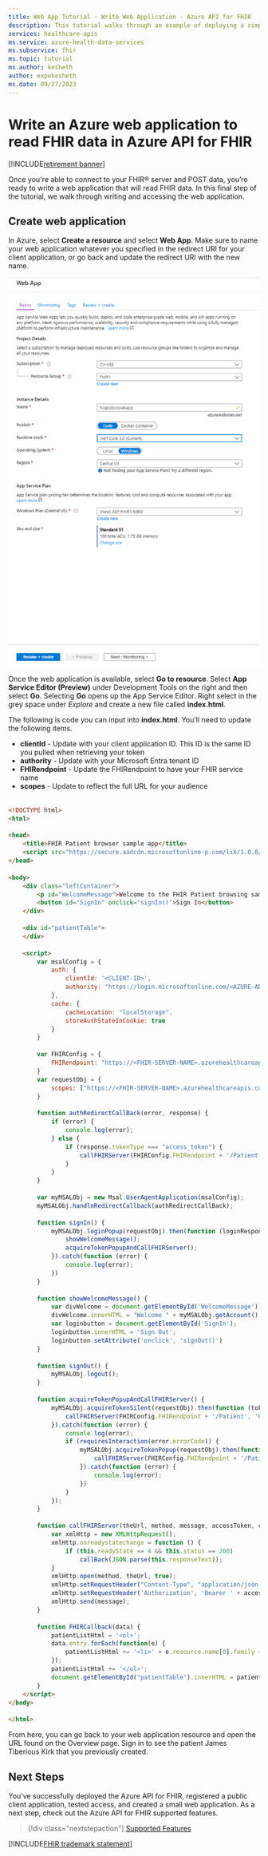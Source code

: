 ```yaml
---
title: Web App Tutorial - Write Web Application - Azure API for FHIR
description: This tutorial walks through an example of deploying a simple web application. This section of the tutorial walks through writing the web application.
services: healthcare-apis
ms.service: azure-health-data-services
ms.subservice: fhir
ms.topic: tutorial
ms.author: kesheth
author: expekesheth
ms.date: 09/27/2023
---
```


# Write an Azure web application to read FHIR data in Azure API for FHIR

[!INCLUDE[retirement banner](../includes/healthcare-apis-azure-api-fhir-retirement.md)]

Once you're able to connect to your FHIR&reg; server and POST data, you’re ready to write a web application that will read FHIR data. In this final step of the tutorial, we walk through writing and accessing the web application.

## Create web application
In Azure, select **Create a resource** and select **Web App**. Make sure to name your web application whatever you specified in the redirect URI for your client application, or go back and update the redirect URI with the new name. 

![Create Web Application](media/tutorial-web-app/create-web-app.png)

Once the web application is available, select **Go to resource**. Select **App Service Editor (Preview)** under Development Tools on the right and then select **Go**. Selecting **Go** opens up the App Service Editor. Right select in the grey space under *Explore* and create a new file called **index.html**.

The following is code you can input into **index.html**. You’ll need to update the following items.
* **clientId** - Update with your client application ID. This ID is the same ID you pulled when retrieving your token
* **authority** - Update with your Microsoft Entra tenant ID
* **FHIRendpoint** - Update the FHIRendpoint to have your FHIR service name
* **scopes** - Update to reflect the full URL for your audience

``` HTML

<!DOCTYPE html>
<html>

<head>
    <title>FHIR Patient browser sample app</title>
    <script src="https://secure.aadcdn.microsoftonline-p.com/lib/1.0.0/js/msal.js"></script>
</head>

<body>
    <div class="leftContainer">
        <p id="WelcomeMessage">Welcome to the FHIR Patient browsing sample Application</p>
        <button id="SignIn" onclick="signIn()">Sign In</button>
    </div>

    <div id="patientTable">
    </div>

    <script>
        var msalConfig = {
            auth: {
                clientId: '<CLIENT-ID>',
                authority: "https://login.microsoftonline.com/<AZURE-AD-TENANT-ID>"
            },
            cache: {
                cacheLocation: "localStorage",
                storeAuthStateInCookie: true
            }
        }

        var FHIRConfig = {
            FHIRendpoint: "https://<FHIR-SERVER-NAME>.azurehealthcareapis.com"
        }
        var requestObj = {
            scopes: ["https://<FHIR-SERVER-NAME>.azurehealthcareapis.com/user_impersonation"]
        }

        function authRedirectCallBack(error, response) {
            if (error) {
                console.log(error);
            } else {
                if (response.tokenType === "access_token") {
                    callFHIRServer(FHIRConfig.FHIRendpoint + '/Patient', 'GET', null, response.accessToken, FHIRCallback);
                }
            }
        }

        var myMSALObj = new Msal.UserAgentApplication(msalConfig);
        myMSALObj.handleRedirectCallback(authRedirectCallBack);

        function signIn() {
            myMSALObj.loginPopup(requestObj).then(function (loginResponse) {
                showWelcomeMessage();
                acquireTokenPopupAndCallFHIRServer();
            }).catch(function (error) {
                console.log(error);
            })
        }

        function showWelcomeMessage() {
            var divWelcome = document.getElementById('WelcomeMessage');
            divWelcome.innerHTML = "Welcome " + myMSALObj.getAccount().userName + " to FHIR Patient Browsing App";
            var loginbutton = document.getElementById('SignIn');
            loginbutton.innerHTML = 'Sign Out';
            loginbutton.setAttribute('onclick', 'signOut()')
        }

        function signOut() {
            myMSALObj.logout();
        }

        function acquireTokenPopupAndCallFHIRServer() {
            myMSALObj.acquireTokenSilent(requestObj).then(function (tokenResponse) {
                callFHIRServer(FHIRConfig.FHIRendpoint + '/Patient', 'GET', null, tokenResponse.accessToken, FHIRCallback);
            }).catch(function (error) {
                console.log(error);
                if (requiresInteraction(error.errorCode)) {
                    myMSALObj.acquireTokenPopup(requestObj).then(function (tokenResponse) {
                        callFHIRServer(FHIRConfig.FHIRendpoint + '/Patient', 'GET', null, tokenResponse.accessToken, FHIRCallback);
                    }).catch(function (error) {
                        console.log(error);
                    })
                }
            });
        }

        function callFHIRServer(theUrl, method, message, accessToken, callBack) {
            var xmlHttp = new XMLHttpRequest();
            xmlHttp.onreadystatechange = function () {
                if (this.readyState == 4 && this.status == 200)
                    callBack(JSON.parse(this.responseText));
            }
            xmlHttp.open(method, theUrl, true);
            xmlHttp.setRequestHeader("Content-Type", "application/json;charset=UTF-8");
            xmlHttp.setRequestHeader('Authorization', 'Bearer ' + accessToken);
            xmlHttp.send(message);
        }

        function FHIRCallback(data) {
            patientListHtml = '<ol>';
            data.entry.forEach(function(e) {
                patientListHtml += '<li>' + e.resource.name[0].family + ', ' + e.resource.name[0].given + ' (' + e.resource.id + ')';
            });
            patientListHtml += '</ol>';
            document.getElementById("patientTable").innerHTML = patientListHtml;
        }
    </script>
</body>

</html>
```

From here, you can go back to your web application resource and open the URL found on the Overview page. Sign in to see the patient James Tiberious Kirk that you previously created.

## Next Steps

You’ve successfully deployed the Azure API for FHIR, registered a public client application, tested access, and created a small web application. As a next step, check out the Azure API for FHIR supported features.

>[!div class="nextstepaction"]
>[Supported Features](fhir-features-supported.md)

[!INCLUDE[FHIR trademark statement](../includes/healthcare-apis-fhir-trademark.md)]